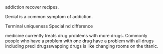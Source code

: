 addiction recover recipes.

Denial is a common symptom of addiction.

Terminal uniqueness
Special nd difference


medicine currently treats drug problems with more drugs. Commonly people who have a problem with one drug have a problem with all drugs including preci
drugsswapping drugs is like changing rooms on the titanic.